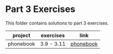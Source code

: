 # Part 3 Exercises

This folder contains solutions to part 3 exercises.

| project   | exercises  | link                                                       |
| --------- | ---------- | ---------------------------------------------------------- |
| phonebook | 3.9 - 3.11 | [phonebook](https://boiling-wildwood-13010.herokuapp.com/) |
